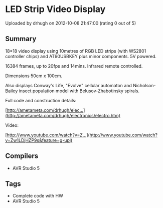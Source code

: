# LED Strip Video Display

Uploaded by drhugh on 2012-10-08 21:47:00 (rating 0 out of 5)

## Summary

18*18 video display using 10metres of RGB LED strips (with WS2801 controller chips) and AT90USBKEY plus minor components. 5V powered.  

16384 frames, up to 20fps and 14mins. Infrared remote controlled.  

Dimensions 50cm x 100cm.


Also displays Conway's Life, "Evolve" cellular automaton and Nicholson-Bailey insect population model with Belusov-Zhabotinsky spirals. 


Full code and construction details:  

[http://ametameta.com/drhugh/elec...](http://ametameta.com/drhugh/electronics/electro.htm)


Video:  

[http://www.youtube.com/watch?v=Z...](http://www.youtube.com/watch?v=Zw1LDjHZP9s&feature=g-upl)

## Compilers

- AVR Studio 5

## Tags

- Complete code with HW
- AVR Studio 5
